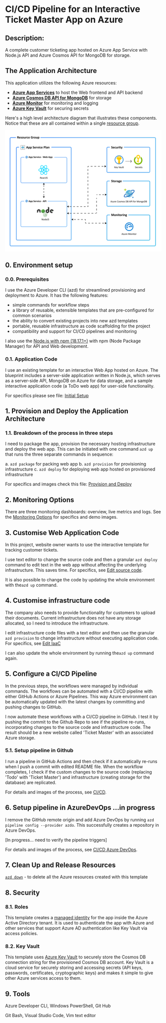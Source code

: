 # CI/CD Pipeline for an Interactive Ticket Master App on Azure

## Description: 
A complete customer ticketing app hosted on Azure App Service with Node.js API and Azure Cosmos API for MongoDB for storage. 


## The Application Architecture

This application utilizes the following Azure resources:

- [**Azure App Services**](https://docs.microsoft.com/azure/app-service/) to host the Web frontend and API backend
- [**Azure Cosmos DB API for MongoDB**](https://docs.microsoft.com/azure/cosmos-db/mongodb/mongodb-introduction) for storage
- [**Azure Monitor**](https://docs.microsoft.com/azure/azure-monitor/) for monitoring and logging
- [**Azure Key Vault**](https://docs.microsoft.com/azure/key-vault/) for securing secrets

Here's a high level architecture diagram that illustrates these components. Notice that these are all contained within a single [resource group](https://docs.microsoft.com/azure/azure-resource-manager/management/manage-resource-groups-portal).

!["Application architecture diagram"](assets/resources.png)


## 0. Environment setup
### 0.0. Prerequisites

I use the Azure Developer CLI (azd) for streamlined provisioning and deployment to Azure. It has the following features: 

- simple commands for workflow steps
- a library of reusable, extensible templates that are pre-configured for common scenarios
- the ability to convert existing projects into new azd templates
- portable, reusable infrastructure as code scaffolding for the project
- compatibility and support for CI/CD pipelines and monitoring

I also use the [Node.js with npm (18.17.1+)](https://nodejs.org/) with npm (Node Package Manager) for API and Web development.


### 0.1. Application Code

I use an existing template for an interactive Web App hosted on Azure. The blueprint includes a server-side application written in Node.js, which serves as a server-side API, MongoDB on Azure for data storage, and a sample interactive application code (a ToDo web app) for user-side functionality. 

For specifics please see file: [Initial Setup](0_env_setup.ipynb)


## 1. Provision and Deploy the Application Architecture

### 1.1. Breakdown of the process in three steps

I need to package the app, provision the necessary hosting infrastructure and deploy the web app. This can be initiated with one command `azd up` that runs the three separate commands in sequence:

a. `azd package` for packing web app 
b. `azd provision` for provisioning infrastructure
c. `azd deploy` for deploying web app hosted on provisioned infrastructure

For specifics and images check this file: [Provision and Deploy](1_node_app_deploy.ipynb)


## 2. Monitoring Options

There are three monitoring dashboards: overview, live metrics and logs. See the [Monitoring Options](2_monitoring_options.ipynb) for specifics and demo images.

## 3. Customise Web Application Code 
In this project, website owner wants to use the interactive template for tracking customer tickets.

I use text editor to change the source code and then a granular `azd deploy` command to edit text in the web app without affecting the underlying infrastructure. This saves time. For specifics, see [Edit source code](3_customise_source_code.ipynb).

It is also possible to change the code by updating the whole environment with the`azd up` command.


## 4. Customise infrastructure code 

The company also needs to provide functionality for customers to upload their documents. Current infrastructure does not have any storage allocated, so I need to introduce the infrastructure. 

I edit infrastructure code files with a text editor and then use the granular `azd provision` to change infrastructure without executing application code. For specifics, see [Edit IaaC](4_customise_infrastructure.ipynb)  

I can also update the whole environment by running the`azd up` command again.

## 5. Configure a CI/CD Pipeline

In the previous steps, the workflows were managed by individual commands. The workflows can be automated with a CI/CD pipeline with either GitHub Actions or Azure Pipelines. This way Azure environment can be automatically updated with the latest changes by committing and pushing changes to GitHub.

I now automate these workflows with a CI/CD pipeline in GitHub. I test it by pushing the commit to the Github Repo to see if the pipeline re-runs, incorporating changes to the source code and infrastructure code. The result should be a new website called 'Ticket Master' with an associated Azure storage.

### 5.1. Setup pipeline in Github

I run a pipeline in GitHub Actions and then check if it automatically re-runs when I push a commit with edited README file. When the workflow completes, I check if the custom changes to the source code (replacing 'Todo' with 'Ticket Master') and infrastructure (creating storage for the database) are replicated.   

For details and images of the process, see [CI/CD](5_cicd_github.ipynb).

## 6. Setup pipeline in AzureDevOps ...in progress

I remove the GitHub remote origin and add Azure DevOps by running `azd pipeline config --provider azdo`. This successfully creates a repository in Azure DevOps. 

[In progress... need to verify the pipeline triggers] 

For details and images of the process, see [CI/CD Azure DevOps](6_cicd_azure.ipynb).


## 7. Clean Up and Release Resources

[`azd down`](https://learn.microsoft.com/azure/developer/azure-developer-cli/reference#azd-down) - to delete all the Azure resources created with this template 

## 8. Security

### 8.1. Roles

This template creates a [managed identity](https://docs.microsoft.com/azure/active-directory/managed-identities-azure-resources/overview) for the app inside the Azure Active Directory tenant. It is used to authenticate the  app with Azure and other services that support Azure AD authentication like Key Vault via access policies. 

### 8.2. Key Vault

This template uses [Azure Key Vault](https://docs.microsoft.com/azure/key-vault/general/overview) to securely store the Cosmos DB connection string for the provisioned Cosmos DB account. Key Vault is a cloud service for securely storing and accessing secrets (API keys, passwords, certificates, cryptographic keys) and makes it simple to give other Azure services access to them. 

## 9. Tools

Azure Developer CLI, Windows PowerShell, Git Hub

Git Bash, Visual Studio Code, Vim text editor 